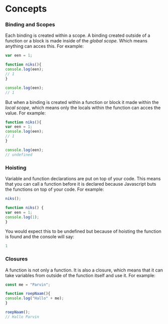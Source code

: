 # Concepts
### Binding and Scopes
Each binding is created within a scope. A binding created outside of a function or a block is made inside of the _global scope_. Which means anything can acces this. For example:
```js
var een = 1;

function niks(){
console.log(een);
// 1
}

console.log(een);
// 1
```

But when a binding is created within a function or block it made within the _local scope_, which means only the locals within the function can acces the value. For example:

```js
function niks(){
var een = 1;
console.log(een);
// 1
}

console.log(een);
// undefined
```

### Hoisting
Variable and function declarations are put on top of your code. This means that you can call a function before it is declared because Javascript buts the functions on top of your code. For example:

```js
niks();

function niks() {
var een = 1;
console.log(1);
}

```

You would expect this to be undefined but because of hoisting the function is found and the console will say:
```js
1
```

### Closures
A function is not only a function. It is also a closure, which means that it can take variables from outside of the function itself and use it. For example:
```js
const me = "Parvin";

function roepNaam(){
console.log("Hallo" + me);
}

roepNaam();
// Hallo Parvin
```
